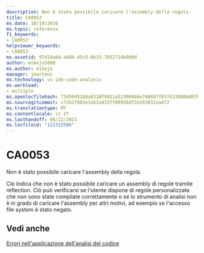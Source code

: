 ```yaml
---
description: Non è stato possibile caricare l'assembly della regola.
title: CA0053
ms.date: 10/19/2016
ms.topic: reference
f1_keywords:
- CA0053
helpviewer_keywords:
- CA0053
ms.assetid: 97d14a6d-a8d4-45c9-8b33-7b52714b900d
author: mikejo5000
ms.author: mikejo
manager: jmartens
ms.technology: vs-ide-code-analysis
ms.workload:
- multiple
ms.openlocfilehash: 73d569518da8338f5011a52300486e74068ff037d139b0bd07b685736a50ee19
ms.sourcegitcommit: c72b2f603e1eb3a4157f00926df2e263831ea472
ms.translationtype: MT
ms.contentlocale: it-IT
ms.lasthandoff: 08/12/2021
ms.locfileid: "121312586"
---
```

# <a name="ca0053"></a>CA0053
Non è stato possibile caricare l'assembly della regola.

Ciò indica che non è stato possibile caricare un assembly di regole tramite reflection. Ciò può verificarsi se l'utente dispone di regole personalizzate che non sono state compilate correttamente o se lo strumento di analisi non è in grado di caricare l'assembly per altri motivi, ad esempio se l'accesso file system è stato negato.

## <a name="see-also"></a>Vedi anche
[Errori nell'applicazione dell'analisi del codice](../code-quality/code-analysis-application-errors.md)
